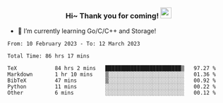 <h3 align="center">
    Hi~ Thank you for coming!
    <img src="https://media.giphy.com/media/hvRJCLFzcasrR4ia7z/giphy.gif" width="25px">
</h3>

<!--
**pineapple-man/pineapple-man** is a ✨ _special_ ✨ repository because its `README.md` (this file) appears on your GitHub profile.

Here are some ideas to get you started:
- 🔭 I’m currently working on ...
- 🤔 I’m looking for help with ...
- 💬 Ask me about ...
- 📫 How to reach me: ...
- 😄 Pronouns: ...
- ⚡ Fun fact: 
- 👯 I’m looking to collaborate on kubernetes
-->
- 🌱 I’m currently learning Go/C/C++ and Storage!

<!--START_SECTION:waka-->

```text
From: 10 February 2023 - To: 12 March 2023

Total Time: 86 hrs 17 mins

TeX            84 hrs 2 mins   ████████████████████████▒   97.27 %
Markdown       1 hr 10 mins    ▒░░░░░░░░░░░░░░░░░░░░░░░░   01.36 %
BibTeX         47 mins         ▒░░░░░░░░░░░░░░░░░░░░░░░░   00.92 %
Python         11 mins         ░░░░░░░░░░░░░░░░░░░░░░░░░   00.22 %
Other          6 mins          ░░░░░░░░░░░░░░░░░░░░░░░░░   00.12 %
```

<!--END_SECTION:waka-->
